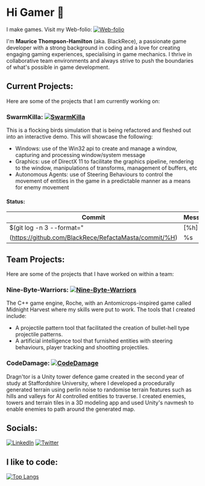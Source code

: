 # Hi Gamer 👋
I make games. Visit my Web-folio: [![Web-folio](https://img.shields.io/badge/Portfolio-Visit%20Site-brightgreen)](http://www.blackrece.co.uk)

I'm **Maurice Thompson-Hamilton** (aka. BlackRece), a passionate game developer with a strong background in coding and a love for creating engaging gaming experiences, specialising in game mechanics. I thrive in collaborative team environments and always strive to push the boundaries of what's possible in game development.

## Current Projects:
Here are some of the projects that I am currently working on:
### SwarmKilla: [![SwarmKilla](https://img.shields.io/badge/SwarmKilla-RefactaMasta-blue)](https://github.com/BlackRece/RefactaMasta)
This is a flocking birds simulation that is being refactored and fleshed out into an interactive demo. This will showcase the following:
- Windows: use of the Win32 api to create and manage a window, capturing and processing window/system message
- Graphics: use of DirectX 11 to facilitate the graphics pipeline, rendering to the window, manipulations of transforms, management of buffers, etc
- Autonomous Agents: use of Steering Behaviours to control the movement of entities in the game in a predictable manner as a means for enemy movement

#### Status:
| Commit | Message |
|--------|---------|
$(git log -n 3 --format="| [%h]
(https://github.com/BlackRece/RefactaMasta/commit/%H) | %s |")

## Team Projects: 
Here are some of the projects that I have worked on within a team:
### Nine-Byte-Warriors: [![Nine-Byte-Warriors](https://img.shields.io/badge/GitHub-Nine--Byte--Warriors-black?logo=github)](https://github.com/Nine-Byte-Warriors)
The C++ game engine, Roche, with an Antomicrops-inspired game called Midnight Harvest where my skills were put to work.
The tools that I created include:
- A projectile pattern tool that facilitated the creation of bullet-hell type projectile patterns.
- A artificial intelligence tool that furnished entities with steering behaviours, player tracking and shootting projectiles.

### CodeDamage: [![CodeDamage](https://img.shields.io/badge/GitHub-TGPGame-blue.svg?style=flat-square&logo=github)](https://github.com/code-damage/TGPGame)
Dragn'tor is a Unity tower defence game created in the second year of study at Staffordshire University, where I developed a procedurally generated terrain using perlin noise to randomise terrain features such as hills and valleys for AI controlled entities to traverse. I created enemies, towers and terrain tiles in a 3D modeling app and used Unity's navmesh to enable enemies to path around the generated map.

## Socials:
[![LinkedIn](https://img.shields.io/badge/LinkedIn-Connect-blue?logo=linkedin)](https://www.linkedin.com/in/blackrece/)
[![Twitter](https://img.shields.io/badge/Twitter-Follow-blue?logo=twitter)](https://twitter.com/BlackRece)

## I like to code:
[![Top Langs](https://github-readme-stats.vercel.app/api/top-langs/?username=blackrece&theme=bear&langs_count=3)](https://github.com/blackrece/)

<!--
**BlackRece/BlackRece** is a ✨ _special_ ✨ repository because its `README.md` (this file) appears on your GitHub profile.

Here are some ideas to get you started:

- 🔭 I’m currently working on ...
- 🌱 I’m currently learning ...
- 👯 I’m looking to collaborate on ...
- 🤔 I’m looking for help with ...
- 💬 Ask me about ...
- 📫 How to reach me: ...
- 😄 Pronouns: ...
- ⚡ Fun fact: ...
-->

